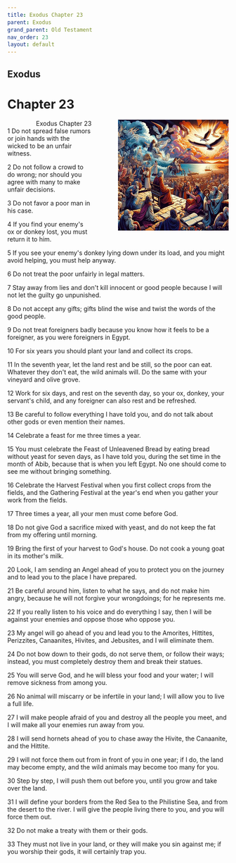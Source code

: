 ```yaml
---
title: Exodus Chapter 23
parent: Exodus
grand_parent: Old Testament
nav_order: 23
layout: default
---
```


## Exodus

# Chapter 23

<div style="clear: both; text-align: right;">
    <div style="max-width: 50%; height: auto; float: right; margin: 0 0 10px 10px; padding-left: 10%;">
        <img src="/assets/Image/Exodus/500/23.jpg" alt="Exodus Chapter 23" class="chapter-image">
    </div>
    <figcaption style="font-size: 14px; text-align: right;">Exodus Chapter 23</figcaption>
</div>
1 Do not spread false rumors or join hands with the wicked to be an unfair witness.

2 Do not follow a crowd to do wrong; nor should you agree with many to make unfair decisions.

3 Do not favor a poor man in his case.

4 If you find your enemy's ox or donkey lost, you must return it to him.

5 If you see your enemy's donkey lying down under its load, and you might avoid helping, you must help anyway.

6 Do not treat the poor unfairly in legal matters.

7 Stay away from lies and don't kill innocent or good people because I will not let the guilty go unpunished.

8 Do not accept any gifts; gifts blind the wise and twist the words of the good people.

9 Do not treat foreigners badly because you know how it feels to be a foreigner, as you were foreigners in Egypt.

10 For six years you should plant your land and collect its crops.

11 In the seventh year, let the land rest and be still, so the poor can eat. Whatever they don't eat, the wild animals will. Do the same with your vineyard and olive grove.

12 Work for six days, and rest on the seventh day, so your ox, donkey, your servant's child, and any foreigner can also rest and be refreshed.

13 Be careful to follow everything I have told you, and do not talk about other gods or even mention their names.

14 Celebrate a feast for me three times a year.

15 You must celebrate the Feast of Unleavened Bread by eating bread without yeast for seven days, as I have told you, during the set time in the month of Abib, because that is when you left Egypt. No one should come to see me without bringing something.

16 Celebrate the Harvest Festival when you first collect crops from the fields, and the Gathering Festival at the year's end when you gather your work from the fields.

17 Three times a year, all your men must come before God.

18 Do not give God a sacrifice mixed with yeast, and do not keep the fat from my offering until morning.

19 Bring the first of your harvest to God's house. Do not cook a young goat in its mother's milk.

20 Look, I am sending an Angel ahead of you to protect you on the journey and to lead you to the place I have prepared.

21 Be careful around him, listen to what he says, and do not make him angry, because he will not forgive your wrongdoings; for he represents me.

22 If you really listen to his voice and do everything I say, then I will be against your enemies and oppose those who oppose you.

23 My angel will go ahead of you and lead you to the Amorites, Hittites, Perizzites, Canaanites, Hivites, and Jebusites, and I will eliminate them.

24 Do not bow down to their gods, do not serve them, or follow their ways; instead, you must completely destroy them and break their statues.

25 You will serve God, and he will bless your food and your water; I will remove sickness from among you.

26 No animal will miscarry or be infertile in your land; I will allow you to live a full life.

27 I will make people afraid of you and destroy all the people you meet, and I will make all your enemies run away from you.

28 I will send hornets ahead of you to chase away the Hivite, the Canaanite, and the Hittite.

29 I will not force them out from in front of you in one year; if I do, the land may become empty, and the wild animals may become too many for you.

30 Step by step, I will push them out before you, until you grow and take over the land.

31 I will define your borders from the Red Sea to the Philistine Sea, and from the desert to the river. I will give the people living there to you, and you will force them out.

32 Do not make a treaty with them or their gods.

33 They must not live in your land, or they will make you sin against me; if you worship their gods, it will certainly trap you.


